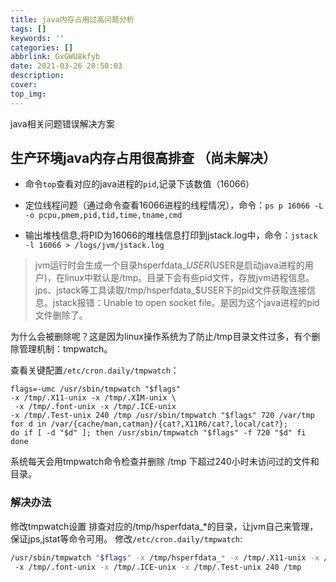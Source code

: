 ```yaml
---
title: java内存占用过高问题分析
tags: []
keywords: ''
categories: []
abbrlink: GxGWU8kfyb
date: 2021-03-26 20:50:03
description:
cover:
top_img:
---
```




java相关问题错误解决方案

## 生产环境java内存占用很高排查 （尚未解决）

- 命令`top`查看对应的java进程的`pid`,记录下该数值（16066）

- 定位线程问题（通过命令查看16066进程的线程情况），命令：`ps p 16066 -L -o pcpu,pmem,pid,tid,time,tname,cmd`

- 输出堆栈信息,将PID为16066的堆栈信息打印到jstack.log中，命令：`jstack -l 16066 > /logs/jvm/jstack.log`

> jvm运行时会生成一个目录hsperfdata_$USER($USER是启动java进程的用户)，在linux中默认是/tmp。目录下会有些pid文件，存放jvm进程信息。
jps、jstack等工具读取/tmp/hsperfdata_$USER下的pid文件获取连接信息。jstack报错：Unable to open socket file。是因为这个java进程的pid文件删除了。

为什么会被删除呢？这是因为linux操作系统为了防止/tmp目录文件过多，有个删除管理机制：tmpwatch。

查看关键配置`/etc/cron.daily/tmpwatch`：

```shell
flags=-umc /usr/sbin/tmpwatch "$flags" 
-x /tmp/.X11-unix -x /tmp/.XIM-unix \ 
 -x /tmp/.font-unix -x /tmp/.ICE-unix 
-x /tmp/.Test-unix 240 /tmp /usr/sbin/tmpwatch "$flags" 720 /var/tmp 
for d in /var/{cache/man,catman}/{cat?,X11R6/cat?,local/cat?}; 
do if [ -d "$d" ]; then /usr/sbin/tmpwatch "$flags" -f 720 "$d" fi done
```

系统每天会用tmpwatch命令检查并删除 /tmp 下超过240小时未访问过的文件和目录。

### 解决办法

修改tmpwatch设置
排查对应的/tmp/hsperfdata_*的目录，让jvm自己来管理，保证jps,jstat等命令可用。
修改`/etc/cron.daily/tmpwatch`:

```sh
/usr/sbin/tmpwatch "$flags" -x /tmp/hsperfdata_* -x /tmp/.X11-unix -x /tmp/.XIM-unix
 -x /tmp/.font-unix -x /tmp/.ICE-unix -x /tmp/.Test-unix 240 /tmp
```
